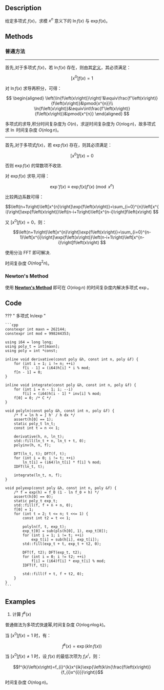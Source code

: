 ## Description

给定多项式 $f\left(x\right)$，求模 $x^{n}$ 意义下的 $\ln{f\left(x\right)}$ 与 $\exp{f\left(x\right)}$。

## Methods

### 普通方法

---

首先,对于多项式 $f\left(x\right)$，若 $\ln{f\left(x\right)}$ 存在，则由其[定义](../#ln-exp)，其必须满足：

$$\left[x^{0}\right]f\left(x\right)=1$$

对 $\ln{f\left(x\right)}$ 求导再积分，可得：

$$ \begin{aligned}
    \left(\ln{f\left(x\right)}\right)'&\equiv\frac{f'\left(x\right)}{f\left(x\right)}&\pmod{x^{n}}\\
    \ln{f\left(x\right)}&\equiv\int\frac{f'\left(x\right)}{f\left(x\right)}&\pmod{x^{n}}
\end{aligned} $$

多项式的求导,积分时间复杂度为 $O\left(n\right)$，求逆时间复杂度为 $O\left(n\log{n}\right)$，故多项式求 $\ln$ 时间复杂度 $O\left(n\log{n}\right)$。

---

首先,对于多项式$f\left(x\right)$，若 $\exp{f\left(x\right)}$ 存在，则其必须满足：

$$\left[x^{0}\right]f\left(x\right)=0$$

否则 $\exp{f\left(x\right)}$ 的常数项不收敛.

对 $\exp{f\left(x\right)}$ 求导,可得：

$$\exp'{f\left(x\right)}\equiv\exp{f\left(x\right)}f'\left(x\right)\pmod{x^{n}}$$

比较两边系数可得：

$$\left(n+1\right)\left[x^{n}\right]\exp{f\left(x\right)}=\sum_{i=0}^{n}\left[x^{i}\right]\exp{f\left(x\right)}\left(n-i+1\right)\left[x^{n-i}\right]f\left(x\right) $$

又 $\left[x^{0}\right]f\left(x\right)=0$，则：

$$\left(n+1\right)\left[x^{n}\right]\exp{f\left(x\right)}=\sum_{i=0}^{n-1}\left[x^{i}\right]\exp{f\left(x\right)}\left(n-i+1\right)\left[x^{n-i}\right]f\left(x\right) $$

使用分治 FFT 即可解决.

时间复杂度 $O\left(n\log^{2}{n}\right)$。

### Newton's Method

使用 [**Newton's Method**](/math/poly/newton/#newtons-method) 即可在 $O\left(n\log{n}\right)$ 的时间复杂度内解决多项式 $\exp$。

## Code

??? " 多项式 ln/exp "

    ```cpp
    constexpr int maxn = 262144;
	constexpr int mod = 998244353;

    using i64 = long long;
    using poly_t = int[maxn];
    using poly = int *const;

    inline void derivative(const poly &h, const int n, poly &f) {
        for (int i = 1; i != n; ++i)
            f[i - 1] = (i64)h[i] * i % mod;
        f[n - 1] = 0;
    }

    inline void integrate(const poly &h, const int n, poly &f) {
        for (int i = n - 1; i; --i)
            f[i] = (i64)h[i - 1] * inv[i] % mod;
        f[0] = 0; /* C */
    }

    void polyln(const poly &h, const int n, poly &f) {
        /* f = ln h = ∫ h' / h dx */
        assert(h[0] == 1);
        static poly_t ln_t;
        const int t = n << 1;

        derivative(h, n, ln_t);
        std::fill(ln_t + n, ln_t + t, 0);
        polyinv(h, n, f);

        DFT(ln_t, t); DFT(f, t);
        for (int i = 0; i != t; ++i)
            ln_t[i] = (i64)ln_t[i] * f[i] % mod;
        IDFT(ln_t, t);

        integrate(ln_t, n, f);
    }

    void polyexp(const poly &h, const int n, poly &f) {
        /* f = exp(h) = f_0 (1 - ln f_0 + h) */
        assert(h[0] == 0);
        static poly_t exp_t;
        std::fill(f, f + n + n, 0);
        f[0] = 1;
        for (int t = 2; t <= n; t <<= 1) {
            const int t2 = t << 1;

            polyln(f, t, exp_t);
            exp_t[0] = sub(pls(h[0], 1), exp_t[0]);
            for (int i = 1; i != t; ++i)
                exp_t[i] = sub(h[i], exp_t[i]);
            std::fill(exp_t + t, exp_t + t2, 0);

            DFT(f, t2); DFT(exp_t, t2);
            for (int i = 0; i != t2; ++i)
                f[i] = (i64)f[i] * exp_t[i] % mod;
            IDFT(f, t2);

            std::fill(f + t, f + t2, 0);
        }
    }
    ```

## Examples

1. 计算 $f^{k}\left(x\right)$

普通做法为多项式快速幂,时间复杂度 $O\left(n\log{n}\log{k}\right)$。

当 $\left[x^{0}\right]f\left(x\right)=1$ 时，有：

$$f^{k}\left(x\right)=\exp{\left(k\ln{f\left(x\right)}\right)}$$

当 $\left[x^{0}\right]f\left(x\right)\neq 1$ 时，设 $f\left(x\right)$ 的最低次项为 $f_{i}x^{i}$，则：

$$f^{k}\left(x\right)=f_{i}^{k}x^{ik}\exp{\left(k\ln{\frac{f\left(x\right)}{f_{i}x^{i}}}\right)}$$

时间复杂度 $O\left(n\log{n}\right)$。
